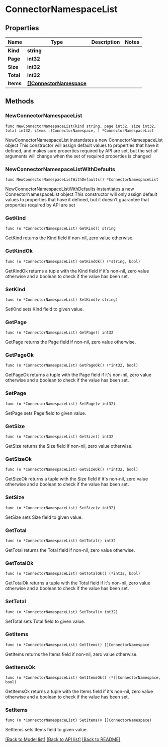 # ConnectorNamespaceList

## Properties

Name | Type | Description | Notes
------------ | ------------- | ------------- | -------------
**Kind** | **string** |  | 
**Page** | **int32** |  | 
**Size** | **int32** |  | 
**Total** | **int32** |  | 
**Items** | [**[]ConnectorNamespace**](ConnectorNamespace.md) |  | 

## Methods

### NewConnectorNamespaceList

`func NewConnectorNamespaceList(kind string, page int32, size int32, total int32, items []ConnectorNamespace, ) *ConnectorNamespaceList`

NewConnectorNamespaceList instantiates a new ConnectorNamespaceList object
This constructor will assign default values to properties that have it defined,
and makes sure properties required by API are set, but the set of arguments
will change when the set of required properties is changed

### NewConnectorNamespaceListWithDefaults

`func NewConnectorNamespaceListWithDefaults() *ConnectorNamespaceList`

NewConnectorNamespaceListWithDefaults instantiates a new ConnectorNamespaceList object
This constructor will only assign default values to properties that have it defined,
but it doesn't guarantee that properties required by API are set

### GetKind

`func (o *ConnectorNamespaceList) GetKind() string`

GetKind returns the Kind field if non-nil, zero value otherwise.

### GetKindOk

`func (o *ConnectorNamespaceList) GetKindOk() (*string, bool)`

GetKindOk returns a tuple with the Kind field if it's non-nil, zero value otherwise
and a boolean to check if the value has been set.

### SetKind

`func (o *ConnectorNamespaceList) SetKind(v string)`

SetKind sets Kind field to given value.


### GetPage

`func (o *ConnectorNamespaceList) GetPage() int32`

GetPage returns the Page field if non-nil, zero value otherwise.

### GetPageOk

`func (o *ConnectorNamespaceList) GetPageOk() (*int32, bool)`

GetPageOk returns a tuple with the Page field if it's non-nil, zero value otherwise
and a boolean to check if the value has been set.

### SetPage

`func (o *ConnectorNamespaceList) SetPage(v int32)`

SetPage sets Page field to given value.


### GetSize

`func (o *ConnectorNamespaceList) GetSize() int32`

GetSize returns the Size field if non-nil, zero value otherwise.

### GetSizeOk

`func (o *ConnectorNamespaceList) GetSizeOk() (*int32, bool)`

GetSizeOk returns a tuple with the Size field if it's non-nil, zero value otherwise
and a boolean to check if the value has been set.

### SetSize

`func (o *ConnectorNamespaceList) SetSize(v int32)`

SetSize sets Size field to given value.


### GetTotal

`func (o *ConnectorNamespaceList) GetTotal() int32`

GetTotal returns the Total field if non-nil, zero value otherwise.

### GetTotalOk

`func (o *ConnectorNamespaceList) GetTotalOk() (*int32, bool)`

GetTotalOk returns a tuple with the Total field if it's non-nil, zero value otherwise
and a boolean to check if the value has been set.

### SetTotal

`func (o *ConnectorNamespaceList) SetTotal(v int32)`

SetTotal sets Total field to given value.


### GetItems

`func (o *ConnectorNamespaceList) GetItems() []ConnectorNamespace`

GetItems returns the Items field if non-nil, zero value otherwise.

### GetItemsOk

`func (o *ConnectorNamespaceList) GetItemsOk() (*[]ConnectorNamespace, bool)`

GetItemsOk returns a tuple with the Items field if it's non-nil, zero value otherwise
and a boolean to check if the value has been set.

### SetItems

`func (o *ConnectorNamespaceList) SetItems(v []ConnectorNamespace)`

SetItems sets Items field to given value.



[[Back to Model list]](../README.md#documentation-for-models) [[Back to API list]](../README.md#documentation-for-api-endpoints) [[Back to README]](../README.md)


